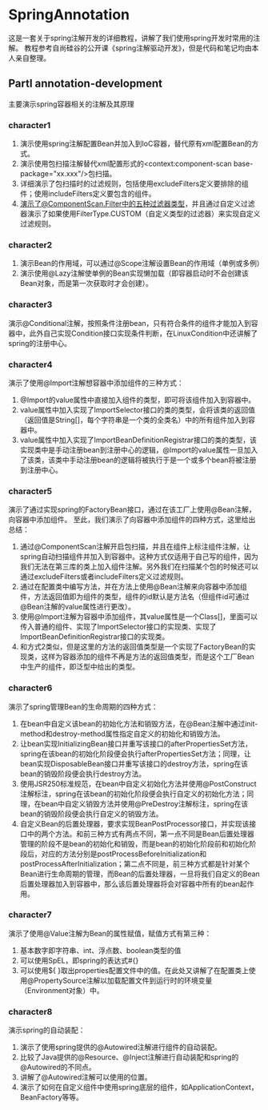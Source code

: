 # SpringAnnotation
这是一套关于spring注解开发的详细教程，讲解了我们使用spring开发时常用的注解。
教程参考自尚硅谷的公开课《spring注解驱动开发》，但是代码和笔记均由本人亲自整理。

## PartⅠ annotation-development
主要演示spring容器相关的注解及其原理

### character1

1. 演示使用spring注解配置Bean并加入到IoC容器，替代原有xml配置Bean的方式。
2. 演示使用包扫描注解替代xml配置形式的<context:component-scan base-package="xx.xxx"/>包扫描。
3. 详细演示了包扫描时的过滤规则，包括使用excludeFilters定义要排除的组件；使用includeFilters定义要包含的组件。
4. 演示了@ComponentScan.Filter中的五种过滤器类型，并且通过自定义过滤器演示了如果使用FilterType.CUSTOM（自定义类型的过滤器）来实现自定义过滤规则。

### character2

1. 演示Bean的作用域，可以通过@Scope注解设置Bean的作用域（单例或多例）
2. 演示使用@Lazy注解使单例的Bean实现懒加载（即容器启动时不会创建该Bean对象，而是第一次获取时才会创建）。

### character3
演示@Conditional注解，按照条件注册bean，只有符合条件的组件才能加入到容器中，此外自己实现Condition接口实现条件判断，在LinuxCondition中还讲解了spring的注册中心。

### character4
演示了使用@Import注解想容器中添加组件的三种方式：

1. @Import的value属性中直接加入组件的类型，即可将该组件加入到容器中。
2. value属性中加入实现了ImportSelector接口的类的类型，会将该类的返回值（返回值是String[]，每个字符串是一个类的全类名）中的所有组件加入到容器中。
3. value属性中加入实现了ImportBeanDefinitionRegistrar接口的类的类型，该实现类中是手动注册bean到注册中心的逻辑，@Import的value属性一旦加入了该类，该类中手动注册bean的逻辑将被执行于是一个或多个bean将被注册到注册中心。

### character5
演示了通过实现spring的FactoryBean<T>接口，通过在该工厂上使用@Bean注解，向容器中添加<T>组件。
至此，我们演示了向容器中添加组件的四种方式，这里给出总结：

1. 通过@ComponentScan注解开启包扫描，并且在组件上标注组件注解，让spring自动扫描组件并加入到容器中。这种方式仅适用于自己写的组件，因为我们无法在第三库的类上加入组件注解。另外我们在扫描某个包的时候还可以通过excludeFilters或者includeFilters定义过滤规则。
2. 通过在配置类中编写方法，并在方法上使用@Bean注解来向容器中添加组件，方法返回值即为组件的类型，组件的id默认是方法名（但组件id可通过@Bean注解的value属性进行更改）。
3. 使用@Import注解为容器中添加组件，其value属性是一个Class[]，里面可以传入普通的组件、实现了ImportSelector接口的实现类、实现了ImportBeanDefinitionRegistrar接口的实现类。
4. 和方式2类似，但是这里的方法的返回值类型是一个实现了FactoryBean<T>的实现类，这样为容器添加的组件不再是方法的返回值类型，而是这个工厂Bean中生产的组件，即泛型<T>中给出的类型。

### character6
演示了spring管理Bean的生命周期的四种方式：
1. 在bean中自定义该bean的初始化方法和销毁方法，在@Bean注解中通过init-method和destroy-method属性指定自定义的初始化和销毁方法。
2. 让bean实现InitializingBean接口并重写该接口的afterPropertiesSet方法，spring在该bean的初始化阶段便会执行afterPropertiesSet方法；同理，让bean实现DisposableBean接口并重写该接口的destroy方法，spring在该bean的销毁阶段便会执行destroy方法。
3. 使用JSR250标准规范，在bean中自定义初始化方法并使用@PostConstruct注解标注，spring在该bean的初始化阶段便会执行自定义的初始化方法；同理，在bean中自定义销毁方法并使用@PreDestroy注解标注，spring在该bean的销毁阶段便会执行自定义的销毁方法。
4. 自定义Bean的后置处理器，要求实现BeanPostProcessor接口，并实现该接口中的两个方法。和前三种方式有两点不同，第一点不同是Bean后置处理器管理的阶段不是bean的初始化和销毁，而是bean的初始化阶段前和初始化阶段后，对应的方法分别是postProcessBeforeInitialization和postProcessAfterInitialization；第二点不同是，前三种方式都是针对某个Bean进行生命周期的管理，而Bean的后置处理器，一旦将我们自定义的Bean后置处理器加入到容器中，那么该后置处理器将会对容器中所有的bean起作用。

### character7
演示了使用@Value注解为Bean的属性赋值，赋值方式有第三种：
1. 基本数字即字符串、int、浮点数、boolean类型的值
2. 可以使用SpEL，即spring的表达式#{}
3. 可以使用${ }取出properties配置文件中的值。在此处又讲解了在配置类上使用@PropertySource注解以加载配置文件到运行时的环境变量（Environment对象）中。

### character8
演示spring的自动装配：
1. 演示了使用spring提供的@Autowired注解进行组件的自动装配。
2. 比较了Java提供的@Resource、@Inject注解进行自动装配和spring的@Autowired的不同点。
3. 讲解了@Autowired注解可以使用的位置。
4. 演示了如何在自定义组件中使用spring底层的组件，如ApplicationContext，BeanFactory等等。